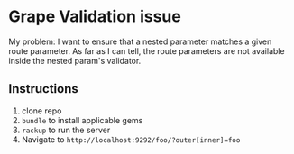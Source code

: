 # Grape Validation issue

My problem: I want to ensure that a nested parameter matches a given route parameter. As far as I can tell, the route parameters are not available inside the nested param's validator.

## Instructions

1. clone repo
1. `bundle` to install applicable gems
1. `rackup` to run the server
1. Navigate to `http://localhost:9292/foo/?outer[inner]=foo`